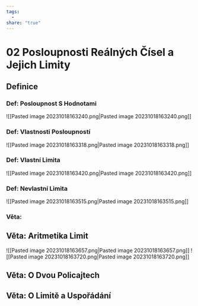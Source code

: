 ```yaml
---
tags:
  - 
share: "true"
---
```


# 02 Posloupnosti Reálných Čísel a Jejich Limity

## Definice

### **Def:** Posloupnost S Hodnotami

![[Pasted image 20231018163240.png|Pasted image 20231018163240.png]]

### **Def:** Vlastnosti Posloupností

![[Pasted image 20231018163318.png|Pasted image 20231018163318.png]]

### **Def:** Vlastní Limita

![[Pasted image 20231018163420.png|Pasted image 20231018163420.png]]

### **Def:** Nevlastní Limita

![[Pasted image 20231018163515.png|Pasted image 20231018163515.png]]

### **Věta:**

## **Věta:** Aritmetika Limit

![[Pasted image 20231018163657.png|Pasted image 20231018163657.png]]
![[Pasted image 20231018163720.png|Pasted image 20231018163720.png]]

## **Věta:** O Dvou Policajtech

## **Věta:** O Limitě a Uspořádání